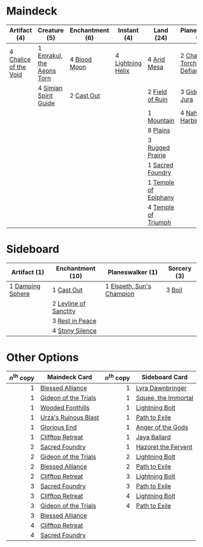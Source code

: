 
# Maindeck

|                                          Artifact (4)                                          |                                           Creature (5)                                           |                                    Enchantment (6)                                    |                                       Instant (4)                                        |                                           Land (24)                                           |                                           Planeswalker (9)                                            |                                         Sorcery (8)                                          |
|------------------------------------------------------------------------------------------------|--------------------------------------------------------------------------------------------------|---------------------------------------------------------------------------------------|------------------------------------------------------------------------------------------|-----------------------------------------------------------------------------------------------|-------------------------------------------------------------------------------------------------------|----------------------------------------------------------------------------------------------|
|4 [Chalice of the Void](http://gatherer.wizards.com/Pages/Card/Details.aspx?multiverseid=370411)|1 [Emrakul, the Aeons Torn](http://gatherer.wizards.com/Pages/Card/Details.aspx?multiverseid=None)|4 [Blood Moon](http://gatherer.wizards.com/Pages/Card/Details.aspx?multiverseid=370419)|4 [Lightning Helix](http://gatherer.wizards.com/Pages/Card/Details.aspx?multiverseid=None)|4 [Arid Mesa](http://gatherer.wizards.com/Pages/Card/Details.aspx?multiverseid=426054)         |2 [Chandra, Torch of Defiance](http://gatherer.wizards.com/Pages/Card/Details.aspx?multiverseid=417683)|4 [Anger of the Gods](http://gatherer.wizards.com/Pages/Card/Details.aspx?multiverseid=438682)|
|                                                                                                |4 [Simian Spirit Guide](http://gatherer.wizards.com/Pages/Card/Details.aspx?multiverseid=442137)  |2 [Cast Out](http://gatherer.wizards.com/Pages/Card/Details.aspx?multiverseid=426710)  |                                                                                          |2 [Field of Ruin](http://gatherer.wizards.com/Pages/Card/Details.aspx?multiverseid=435415)     |3 [Gideon Jura](http://gatherer.wizards.com/Pages/Card/Details.aspx?multiverseid=430549)               |1 [Day of Judgment](http://gatherer.wizards.com/Pages/Card/Details.aspx?multiverseid=None)    |
|                                                                                                |                                                                                                  |                                                                                       |                                                                                          |1 [Mountain](http://gatherer.wizards.com/Pages/Card/Details.aspx?multiverseid=439604)          |4 [Nahiri, the Harbinger](http://gatherer.wizards.com/Pages/Card/Details.aspx?multiverseid=410012)     |3 [Wrath of God](http://gatherer.wizards.com/Pages/Card/Details.aspx?multiverseid=None)       |
|                                                                                                |                                                                                                  |                                                                                       |                                                                                          |8 [Plains](http://gatherer.wizards.com/Pages/Card/Details.aspx?multiverseid=439601)            |                                                                                                       |                                                                                              |
|                                                                                                |                                                                                                  |                                                                                       |                                                                                          |3 [Rugged Prairie](http://gatherer.wizards.com/Pages/Card/Details.aspx?multiverseid=442236)    |                                                                                                       |                                                                                              |
|                                                                                                |                                                                                                  |                                                                                       |                                                                                          |1 [Sacred Foundry](http://gatherer.wizards.com/Pages/Card/Details.aspx?multiverseid=405106)    |                                                                                                       |                                                                                              |
|                                                                                                |                                                                                                  |                                                                                       |                                                                                          |1 [Temple of Epiphany](http://gatherer.wizards.com/Pages/Card/Details.aspx?multiverseid=442808)|                                                                                                       |                                                                                              |
|                                                                                                |                                                                                                  |                                                                                       |                                                                                          |4 [Temple of Triumph](http://gatherer.wizards.com/Pages/Card/Details.aspx?multiverseid=373560) |                                                                                                       |                                                                                              |


# Sideboard

|                                       Artifact (1)                                        |                                        Enchantment (10)                                        |                                          Planeswalker (1)                                          |                                  Sorcery (3)                                  |
|-------------------------------------------------------------------------------------------|------------------------------------------------------------------------------------------------|----------------------------------------------------------------------------------------------------|-------------------------------------------------------------------------------|
|1 [Damping Sphere](http://gatherer.wizards.com/Pages/Card/Details.aspx?multiverseid=443101)|1 [Cast Out](http://gatherer.wizards.com/Pages/Card/Details.aspx?multiverseid=426710)           |1 [Elspeth, Sun's Champion](http://gatherer.wizards.com/Pages/Card/Details.aspx?multiverseid=394361)|3 [Boil](http://gatherer.wizards.com/Pages/Card/Details.aspx?multiverseid=4330)|
|                                                                                           |2 [Leyline of Sanctity](http://gatherer.wizards.com/Pages/Card/Details.aspx?multiverseid=397677)|                                                                                                    |                                                                               |
|                                                                                           |3 [Rest in Peace](http://gatherer.wizards.com/Pages/Card/Details.aspx?multiverseid=442021)      |                                                                                                    |                                                                               |
|                                                                                           |4 [Stony Silence](http://gatherer.wizards.com/Pages/Card/Details.aspx?multiverseid=425850)      |                                                                                                    |                                                                               |


# Other Options

|*n*<sup>th</sup> copy|                                         Maindeck Card                                         |*n*<sup>th</sup> copy|                                        Sideboard Card                                        |
|--------------------:|-----------------------------------------------------------------------------------------------|--------------------:|----------------------------------------------------------------------------------------------|
|                    1|[Blessed Alliance](http://gatherer.wizards.com/Pages/Card/Details.aspx?multiverseid=414302)    |                    1|[Lyra Dawnbringer](http://gatherer.wizards.com/Pages/Card/Details.aspx?multiverseid=442914)   |
|                    1|[Gideon of the Trials](http://gatherer.wizards.com/Pages/Card/Details.aspx?multiverseid=426716)|                    1|[Squee, the Immortal](http://gatherer.wizards.com/Pages/Card/Details.aspx?multiverseid=443034)|
|                    1|[Wooded Foothills](http://gatherer.wizards.com/Pages/Card/Details.aspx?multiverseid=None)      |                    1|[Lightning Bolt](http://gatherer.wizards.com/Pages/Card/Details.aspx?multiverseid=None)       |
|                    1|[Urza's Ruinous Blast](http://gatherer.wizards.com/Pages/Card/Details.aspx?multiverseid=442927)|                    1|[Path to Exile](http://gatherer.wizards.com/Pages/Card/Details.aspx?multiverseid=None)        |
|                    1|[Glorious End](http://gatherer.wizards.com/Pages/Card/Details.aspx?multiverseid=426835)        |                    1|[Anger of the Gods](http://gatherer.wizards.com/Pages/Card/Details.aspx?multiverseid=438682)  |
|                    1|[Clifftop Retreat](http://gatherer.wizards.com/Pages/Card/Details.aspx?multiverseid=241980)    |                    1|[Jaya Ballard](http://gatherer.wizards.com/Pages/Card/Details.aspx?multiverseid=None)         |
|                    2|[Sacred Foundry](http://gatherer.wizards.com/Pages/Card/Details.aspx?multiverseid=405106)      |                    1|[Hazoret the Fervent](http://gatherer.wizards.com/Pages/Card/Details.aspx?multiverseid=429886)|
|                    2|[Gideon of the Trials](http://gatherer.wizards.com/Pages/Card/Details.aspx?multiverseid=426716)|                    2|[Lightning Bolt](http://gatherer.wizards.com/Pages/Card/Details.aspx?multiverseid=None)       |
|                    2|[Blessed Alliance](http://gatherer.wizards.com/Pages/Card/Details.aspx?multiverseid=414302)    |                    2|[Path to Exile](http://gatherer.wizards.com/Pages/Card/Details.aspx?multiverseid=None)        |
|                    2|[Clifftop Retreat](http://gatherer.wizards.com/Pages/Card/Details.aspx?multiverseid=241980)    |                    3|[Lightning Bolt](http://gatherer.wizards.com/Pages/Card/Details.aspx?multiverseid=None)       |
|                    3|[Sacred Foundry](http://gatherer.wizards.com/Pages/Card/Details.aspx?multiverseid=405106)      |                    3|[Path to Exile](http://gatherer.wizards.com/Pages/Card/Details.aspx?multiverseid=None)        |
|                    3|[Clifftop Retreat](http://gatherer.wizards.com/Pages/Card/Details.aspx?multiverseid=241980)    |                    4|[Lightning Bolt](http://gatherer.wizards.com/Pages/Card/Details.aspx?multiverseid=None)       |
|                    3|[Gideon of the Trials](http://gatherer.wizards.com/Pages/Card/Details.aspx?multiverseid=426716)|                    4|[Path to Exile](http://gatherer.wizards.com/Pages/Card/Details.aspx?multiverseid=None)        |
|                    3|[Blessed Alliance](http://gatherer.wizards.com/Pages/Card/Details.aspx?multiverseid=414302)    |                     |                                                                                              |
|                    4|[Clifftop Retreat](http://gatherer.wizards.com/Pages/Card/Details.aspx?multiverseid=241980)    |                     |                                                                                              |
|                    4|[Sacred Foundry](http://gatherer.wizards.com/Pages/Card/Details.aspx?multiverseid=405106)      |                     |                                                                                              |

